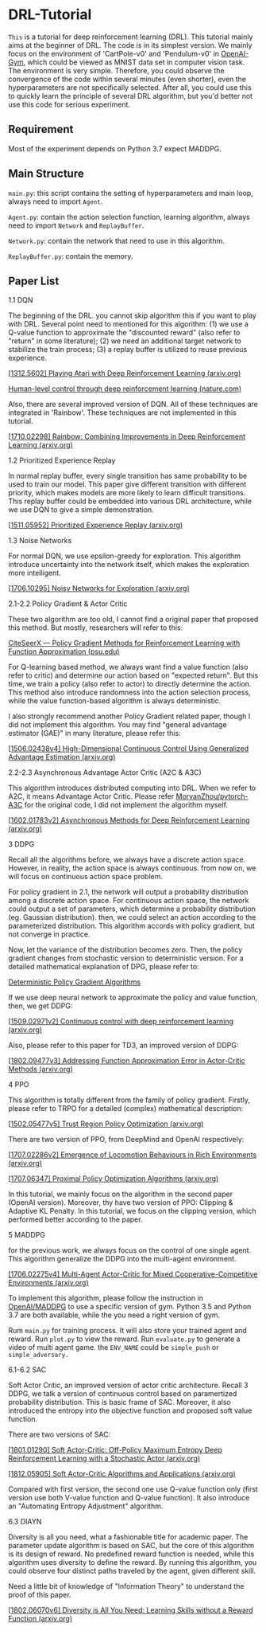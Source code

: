 # DRL-Tutorial

`This` is a tutorial for deep reinforcement learning (DRL). This tutorial mainly aims at the beginner of DRL. The code is in its simplest version. We mainly focus on the environment of 'CartPole-v0' and 'Pendulum-v0' in [OpenAI-Gym](https://github.com/openai/gym), which could be viewed as MNIST data set in computer vision task. The environment is very simple. Therefore, you could observe the convergence of the code within several minutes (even shorter), even the hyperparameters are not specifically selected. After all, you could use this to quickly learn the principle of several DRL algorithm, but you'd better not use this code for serious experiment.  

## Requirement

Most of the experiment depends on Python 3.7 expect MADDPG.

## Main Structure

`main.py`: this script contains the setting of hyperparameters and main loop, always need to import `Agent`.

`Agent.py`: contain the action selection function, learning algorithm, always need to import `Network` and `ReplayBuffer`.

`Network.py`: contain the network that need to use in this algorithm.

`ReplayBuffer.py`: contain the memory.

## Paper List

1.1 DQN

The beginning of the DRL. you cannot skip algorithm this if you want to play with DRL. Several point need to mentioned for this algorithm: (1) we use a Q-value function to approximate the "discounted reward" (also refer to "return" in some literature); (2) we need an additional target network to stabilize the train process; (3) a replay buffer is utilized to reuse previous experience. 

[[1312.5602\] Playing Atari with Deep Reinforcement Learning (arxiv.org)](https://arxiv.org/abs/1312.5602)

[Human-level control through deep reinforcement learning (nature.com)](https://www.nature.com/articles/nature14236.pdf)

Also, there are several improved version of DQN. All of these techniques are integrated in 'Rainbow'. These techniques are not implemented in this tutorial. 

[[1710.02298\] Rainbow: Combining Improvements in Deep Reinforcement Learning (arxiv.org)](https://arxiv.org/abs/1710.02298)

1.2 Prioritized Experience Replay

In normal replay buffer, every single transition has same probability to be used to train our model. This paper give different transition with different priority, which makes models are more likely to learn difficult transitions. This replay buffer could be embedded into various DRL architecture, while we use DQN to give a simple demonstration. 

[[1511.05952\] Prioritized Experience Replay (arxiv.org)](https://arxiv.org/abs/1511.05952)

1.3 Noise Networks

For normal DQN, we use epsilon-greedy for exploration. This algorithm introduce uncertainty into the network itself, which makes the exploration more intelligent.

[[1706.10295\] Noisy Networks for Exploration (arxiv.org)](https://arxiv.org/abs/1706.10295)

2.1-2.2 Policy Gradient & Actor Critic

These two algorithm are too old, I cannot find a original paper that proposed this method. But mostly, researchers will refer to this:

[CiteSeerX — Policy Gradient Methods for Reinforcement Learning with Function Approximation (psu.edu)](http://citeseerx.ist.psu.edu/viewdoc/summary?doi=10.1.1.6.696)

For Q-learning based method, we always want find a value function (also refer to critic) and determine our action based on "expected return". But this time, we train a policy (also refer to actor) to directly determine the action. This method also introduce randomness into the action selection process, while the value function-based algorithm is always deterministic.

I also strongly recommend another Policy Gradient related paper, though I did not implement this algorithm. You may find "general advantage estimator (GAE)" in many literature, please refer this:

[[1506.02438v4\] High-Dimensional Continuous Control Using Generalized Advantage Estimation (arxiv.org)](https://arxiv.org/abs/1506.02438v4)

2.2-2.3 Asynchronous Advantage Actor Critic (A2C & A3C)

This algorithm introduces distributed computing into DRL. When we refer to A2C, it means Advantage Actor Critic. Please refer [MorvanZhou/pytorch-A3C](https://github.com/MorvanZhou/pytorch-A3C) for the original code, I did not implement the algorithm myself.

[[1602.01783v2\] Asynchronous Methods for Deep Reinforcement Learning (arxiv.org)](https://arxiv.org/abs/1602.01783v2)

3 DDPG

Recall all the algorithms before, we always have a discrete action space. However, in reality, the action space is always continuous. from now on, we will focus on continuous action space problem.

For policy gradient in 2.1, the network will output a probability distribution among a discrete action space. For continuous action space, the network could output a set of parameters, which determine a probability distribution (eg. Gaussian distribution). then, we could select an action according to the parameterized distribution. This algorithm accords with policy gradient, but not converge in practice.

Now, let the variance of the distribution becomes zero. Then, the policy gradient changes from stochastic version to deterministic version. For a detailed mathematical explanation of DPG, please refer to:

[Deterministic Policy Gradient Algorithms](https://deepmind.com/research/publications/deterministic-policy-gradient-algorithms)

If we use deep neural network to approximate the policy and value function, then, we get DDPG:

[[1509.02971v2\] Continuous control with deep reinforcement learning (arxiv.org)](https://arxiv.org/abs/1509.02971v2)

Also, please refer to this paper for TD3, an improved version of DDPG:

[[1802.09477v3\] Addressing Function Approximation Error in Actor-Critic Methods (arxiv.org)](https://arxiv.org/abs/1802.09477v3)

4 PPO

This algorithm is totally different from the family of policy gradient. Firstly, please refer to TRPO for a detailed (complex) mathematical description:

[[1502.05477v5\] Trust Region Policy Optimization (arxiv.org)](https://arxiv.org/abs/1502.05477v5)

There are two version of PPO, from DeepMind and OpenAI respectively:

[[1707.02286v2\] Emergence of Locomotion Behaviours in Rich Environments (arxiv.org)](https://arxiv.org/abs/1707.02286v2)

[[1707.06347\] Proximal Policy Optimization Algorithms (arxiv.org)](https://arxiv.org/abs/1707.06347)

In this tutorial, we mainly focus on the algorithm in the second paper (OpenAI version). Moreover, thy have two version of PPO: Clipping & Adaptive KL Penalty. In this tutorial, we focus on the clipping version, which performed better according to the paper.

5 MADDPG

for the previous work, we always focus on the control of one single agent. This algorithm generalize the DDPG into the multi-agent environment. 

[[1706.02275v4] Multi-Agent Actor-Critic for Mixed Cooperative-Competitive Environments (arxiv.org)](https://arxiv.org/abs/1706.02275v4)

To implement this algorithm, please follow the instruction in [OpenAI/MADDPG](https://github.com/openai/maddpg) to use a specific version of gym. Python 3.5 and Python 3.7 are both available, while the you need a right version of gym.

Rum `main.py` for training process. It will also store your trained agent and reward. Run `plot.py` to view the reward. Run `evaluate.py` to generate a video of multi agent game. the `ENV_NAME` could be `simple_push` or `simple_adversary.`

6.1-6.2 SAC

Soft Actor Critic, an improved version of actor critic architecture. Recall 3 DDPG, we talk a version of continuous control based on paramertized probability distribution. This is basic frame of SAC. Moreover, it also introduced the entropy into the objective function and proposed soft value function.

There are two versions of SAC:

[[1801.01290\] Soft Actor-Critic: Off-Policy Maximum Entropy Deep Reinforcement Learning with a Stochastic Actor (arxiv.org)](https://arxiv.org/abs/1801.01290)

[[1812.05905\] Soft Actor-Critic Algorithms and Applications (arxiv.org)](https://arxiv.org/abs/1812.05905)

Compared with first version, the second one use Q-value function only (first version use both V-value function and Q-value function). It also introduce an "Automating Entropy Adjustment" algorithm.

6.3 DIAYN

Diversity is all you need, what a fashionable title for academic paper. The parameter update algorithm is based on SAC, but the core of this algorithm is its design of reward. No predefined reward function is needed, while this algorithm  uses diversity to define the reward. By running this algorithm, you could observe four distinct paths traveled by the agent, given different skill.

Need a little bit of knowledge of "Information Theory" to understand the proof of this paper.

[[1802.06070v6\] Diversity is All You Need: Learning Skills without a Reward Function (arxiv.org)](https://arxiv.org/abs/1802.06070v6)

